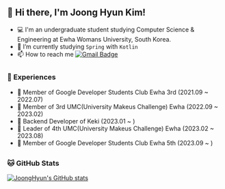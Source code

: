 ## 👋 Hi there, I'm Joong Hyun Kim!
- 💻 I'm an undergraduate student studying Computer Science & Engineering at Ewha Womans University, South Korea. 
- 🌱 I’m currently studying `Spring` with `Kotlin`
- 📫 How to reach me  [![Gmail Badge](https://img.shields.io/badge/Gmail-D14836?style=flat&logo=Gmail&logoColor=white)](mailto:jooongh.k@gmail.com)

##

### 🔭 Experiences
- 🚀 Member of Google Developer Students Club Ewha 3rd (2021.09 ~ 2022.07)
- 🦠 Member of 3rd UMC(University Makeus Challenge) Ewha (2022.09 ~ 2023.02)
- 🍰 Backend Developer of Keki (2023.01 ~ )
- 🦠 Leader of 4th UMC(University Makeus Challenge) Ewha (2023.02 ~ 2023.08)
- 🚀 Member of Google Developer Students Club Ewha 5th (2023.09 ~ )

##

### 🐱 GitHub Stats
[![JoongHyun's GitHub stats](https://github-readme-stats.vercel.app/api?username=JoongHyun-Kim&theme=vue&show_icons=true)](https://github.com/JoongHyun-Kim/github-readme-stats)
